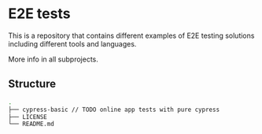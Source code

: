 # E2E tests

This is a repository that contains different examples of E2E testing solutions including different tools and languages.

More info in all subprojects.

## Structure

```bash
.
├── cypress-basic // TODO online app tests with pure cypress
├── LICENSE
└── README.md
```